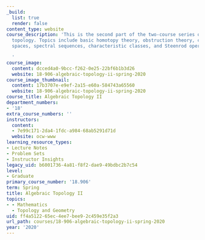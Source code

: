 ```yaml
---
_build:
  list: true
  render: false
content_type: website
course_description: 'This is the second part of the two-course series on algebraic
  topology. Topics include basic homotopy theory, obstruction theory, classifying
  spaces, spectral sequences, characteristic classes, and Steenrod operations.

  '
course_image:
  content: dcced4a0-9bcc-f262-0e25-22bf6b1b3d26
  website: 18-906-algebraic-topology-ii-spring-2020
course_image_thumbnail:
  content: 17b3707e-e9ef-2a15-e60a-584743a65560
  website: 18-906-algebraic-topology-ii-spring-2020
course_title: Algebraic Topology II
department_numbers:
- '18'
extra_course_numbers: ''
instructors:
  content:
  - 7e99c171-2da4-1fdc-a984-68ab5291d71d
  website: ocw-www
learning_resource_types:
- Lecture Notes
- Problem Sets
- Instructor Insights
legacy_uid: b6001736-4a81-f8f2-dae9-49bdbc2b7c54
level:
- Graduate
primary_course_number: '18.906'
term: Spring
title: Algebraic Topology II
topics:
- - Mathematics
  - Topology and Geometry
uid: ff4a5122-65ec-4ee7-bee9-2c459e35f2a3
url_path: courses/18-906-algebraic-topology-ii-spring-2020
year: '2020'
---
```

